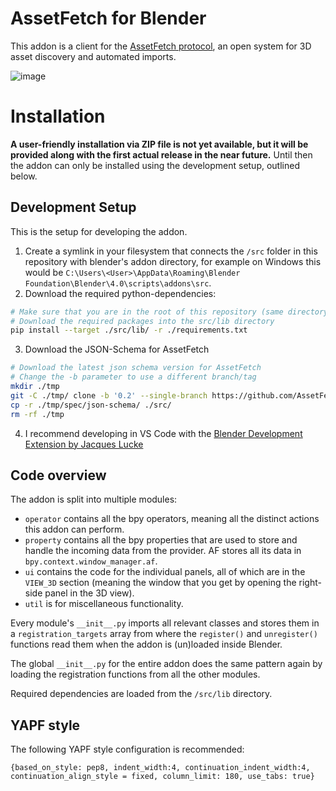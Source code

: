 # AssetFetch for Blender

This addon is a client for the [AssetFetch protocol](https://assetfetch.org), an open system for 3D asset discovery and automated imports.

![image](https://github.com/struffel/assetfetch-blender/assets/31403260/6f218e1a-2de1-4054-97f0-99655d513dad)

# Installation

**A user-friendly installation via ZIP file is not yet available, but it will be provided along with the first actual release in the near future.**
Until then the addon can only be installed using the development setup, outlined below.

## Development Setup

This is the setup for developing the addon.

1. Create a symlink in your filesystem that connects the `/src` folder in this repository with blender's addon directory, for example on Windows this would be `C:\Users\<User>\AppData\Roaming\Blender Foundation\Blender\4.0\scripts\addons\src`.
2. Download the required python-dependencies:
```bash
# Make sure that you are in the root of this repository (same directory as this readme file)
# Download the required packages into the src/lib directory
pip install --target ./src/lib/ -r ./requirements.txt
```
3. Download the JSON-Schema for AssetFetch
```bash
# Download the latest json schema version for AssetFetch
# Change the -b parameter to use a different branch/tag
mkdir ./tmp
git -C ./tmp/ clone -b '0.2' --single-branch https://github.com/AssetFetch/spec.git 
cp -r ./tmp/spec/json-schema/ ./src/
rm -rf ./tmp
```
4. I recommend developing in VS Code with the [Blender Development Extension by Jacques Lucke](https://marketplace.visualstudio.com/items?itemName=JacquesLucke.blender-development)

## Code overview

The addon is split into multiple modules:

- `operator` contains all the bpy operators, meaning all the distinct actions this addon can perform.
- `property` contains all the bpy properties that are used to store and handle the incoming data from the provider. AF stores all its data in  `bpy.context.window_manager.af`.
- `ui` contains the code for the individual panels, all of which are in the `VIEW_3D` section (meaning the window that you get by opening the right-side panel in the 3D view).
- `util` is for miscellaneous functionality.

Every module's `__init__.py` imports all relevant classes and stores them in a `registration_targets` array from where the `register()` and `unregister()` functions read them when the addon is (un)loaded inside Blender.

The global `__init__.py` for the entire addon does the same pattern again by loading the registration functions from all the other modules.

Required dependencies are loaded from the `/src/lib` directory.


## YAPF style

The following YAPF style configuration is recommended:
```
{based_on_style: pep8, indent_width:4, continuation_indent_width:4, continuation_align_style = fixed, column_limit: 180, use_tabs: true}
```